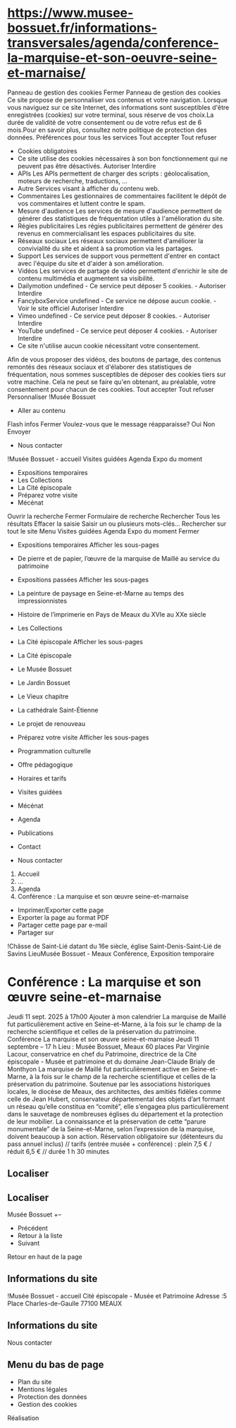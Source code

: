 # https://www.musee-bossuet.fr/informations-transversales/agenda/conference-la-marquise-et-son-oeuvre-seine-et-marnaise/

Panneau de gestion des cookies
Fermer 
Panneau de gestion des cookies
Ce site propose de personnaliser vos contenus et votre navigation. Lorsque vous naviguez sur ce site Internet, des informations sont susceptibles d'être enregistrées (cookies) sur votre terminal, sous réserve de vos choix.La durée de validité de votre consentement ou de votre refus est de 6 mois.Pour en savoir plus, consultez notre politique de protection des données.
Préférences pour tous les services
Tout accepter Tout refuser 
 * Cookies obligatoires
 * Ce site utilise des cookies nécessaires à son bon fonctionnement qui ne peuvent pas être désactivés.
Autoriser Interdire 
 * APIs
Les APIs permettent de charger des scripts : géolocalisation, moteurs de recherche, traductions, ... 
 * Autre
Services visant à afficher du contenu web. 
 * Commentaires
Les gestionnaires de commentaires facilitent le dépôt de vos commentaires et luttent contre le spam. 
 * Mesure d'audience
Les services de mesure d'audience permettent de générer des statistiques de fréquentation utiles à l'amélioration du site. 
 * Régies publicitaires
Les régies publicitaires permettent de générer des revenus en commercialisant les espaces publicitaires du site. 
 * Réseaux sociaux
Les réseaux sociaux permettent d'améliorer la convivialité du site et aident à sa promotion via les partages. 
 * Support
Les services de support vous permettent d'entrer en contact avec l'équipe du site et d'aider à son amélioration. 
 * Vidéos
Les services de partage de vidéo permettent d'enrichir le site de contenu multimédia et augmentent sa visibilité. 
 * Dailymotion undefined - Ce service peut déposer 5 cookies. - 
Autoriser Interdire 
 * FancyboxService undefined - Ce service ne dépose aucun cookie. - Voir le site officiel 
Autoriser Interdire 
 * Vimeo undefined - Ce service peut déposer 8 cookies. - 
Autoriser Interdire 
 * YouTube undefined - Ce service peut déposer 4 cookies. - 
Autoriser Interdire 
 * Ce site n'utilise aucun cookie nécessitant votre consentement.

Afin de vous proposer des vidéos, des boutons de partage, des contenus remontés des réseaux sociaux et d'élaborer des statistiques de fréquentation, nous sommes susceptibles de déposer des cookies tiers sur votre machine. Cela ne peut se faire qu'en obtenant, au préalable, votre consentement pour chacun de ces cookies. Tout accepter Tout refuser Personnaliser 
!Musée Bossuet
 * Aller au contenu

Flash infos
Fermer
Voulez-vous que le message réapparaisse? 
Oui 
Non 
Envoyer
 * Nous contacter

!Musée Bossuet - accueil
Visites guidées
Agenda
Expo du moment
 * Expositions temporaires 
 * Les Collections
 * La Cité épiscopale 
 * Préparez votre visite 
 * Mécénat

Ouvrir la recherche
Fermer
Formulaire de recherche
Rechercher
Tous les résultats
Effacer la saisie Saisir un ou plusieurs mots-clés…
Rechercher sur tout le site
Menu
Visites guidées
Agenda
Expo du moment
Fermer
 * Expositions temporaires Afficher les sous-pages
 * De pierre et de papier, l’œuvre de la marquise de Maillé au service du patrimoine
 * Expositions passées Afficher les sous-pages
 * La peinture de paysage en Seine-et-Marne au temps des impressionnistes
 * Histoire de l’imprimerie en Pays de Meaux du XVIe au XXe siècle
 * Les Collections
 * La Cité épiscopale Afficher les sous-pages
 * La Cité épiscopale
 * Le Musée Bossuet
 * Le Jardin Bossuet
 * Le Vieux chapitre
 * La cathédrale Saint-Étienne
 * Le projet de renouveau
 * Préparez votre visite Afficher les sous-pages
 * Programmation culturelle
 * Offre pédagogique
 * Horaires et tarifs
 * Visites guidées
 * Mécénat

 * Agenda
 * Publications
 * Contact

 * Nous contacter

 1. Accueil
 2. ...
 3. Agenda
 4. Conférence : La marquise et son œuvre seine-et-marnaise

 * Imprimer/Exporter cette page
 * Exporter la page au format PDF
 * Partager cette page par e-mail
 * Partager sur

!Châsse de Saint-Lié datant du 16e siècle, église Saint-Denis-Saint-Lié de Savins
LieuMusée Bossuet - Meaux 
Conférence, Exposition temporaire
# Conférence : La marquise et son œuvre seine-et-marnaise
Jeudi 11 sept. 2025
à 17h00 
Ajouter à mon calendrier
La marquise de Maillé fut particulièrement active en Seine-et-Marne, à la fois sur le champ de la recherche scientifique et celles de la préservation du patrimoine. 
Conférence
 La marquise et son œuvre seine-et-marnaise
Jeudi 11 septembre – 17 h
Lieu : Musée Bossuet, Meaux
60 places
Par Virginie Lacour, conservatrice en chef du Patrimoine, directrice de la Cité épiscopale - Musée et patrimoine et du domaine Jean-Claude Brialy de Monthyon
La marquise de Maillé fut particulièrement active en Seine-et-Marne, à la fois sur le champ de la recherche scientifique et celles de la préservation du patrimoine. Soutenue par les associations historiques locales, le diocèse de Meaux, des architectes, des amitiés fidèles comme celle de Jean Hubert, conservateur départemental des objets d’art formant un réseau qu’elle constitua en “comité”, elle s’engagea plus particulièrement dans le sauvetage de nombreuses églises du département et la protection de leur mobilier. La connaissance et la préservation de cette “parure monumentale” de la Seine-et-Marne, selon l’expression de la marquise, doivent beaucoup à son action.
Réservation obligatoire sur (détenteurs du pass annuel inclus) // tarifs (entrée musée + conférence) : plein 7,5 € / réduit 6,5 € // durée 1 h 30 minutes
## Localiser
## Localiser
Musée Bossuet 
+–
 * Précédent 
 * Retour à la liste 
 * Suivant 

Retour en haut de la page 
## Informations du site
!Musée Bossuet - accueil
Cité épiscopale - Musée et Patrimoine
Adresse :5 Place Charles-de-Gaulle 77100 MEAUX
## Informations du site
Nous contacter
## Menu du bas de page
 * Plan du site
 * Mentions légales
 * Protection des données
 * Gestion des cookies

Réalisation
